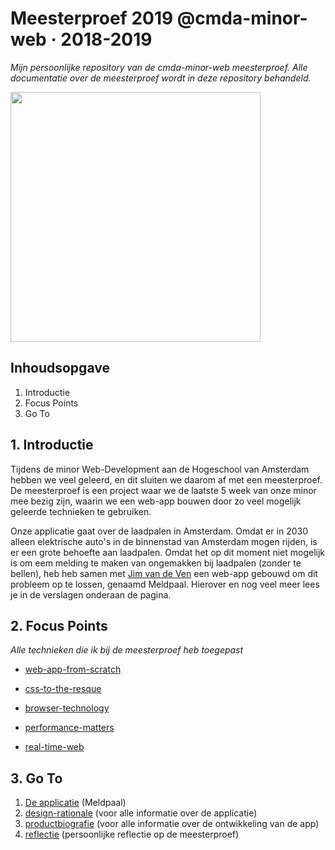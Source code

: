 # Meesterproef 2019 @cmda-minor-web · 2018-2019
_Mijn persoonlijke repository van de cmda-minor-web meesterproef. Alle documentatie over de meesterproef wordt in deze repository behandeld._

<img src="https://i.ibb.co/Lzv6CW9/image.png" height="400px">

## Inhoudsopgave
1. Introductie
2. Focus Points
3. Go To
   
## 1. Introductie
Tijdens de minor Web-Development aan de Hogeschool van Amsterdam hebben we veel geleerd, en dit sluiten we daarom af met een meesterproef. De meesterproef is een project waar we de laatste 5 week van onze minor mee bezig zijn, waarin we een web-app bouwen door zo veel mogelijk geleerde technieken te gebruiken. 

Onze applicatie gaat over de laadpalen in Amsterdam. Omdat er in 2030 alleen elektrische auto's in de binnenstad van Amsterdam mogen rijden, is er een grote behoefte aan laadpalen. Omdat het op dit moment niet mogelijk is om eem melding te maken van ongemakken bij laadpalen (zonder te bellen), heb heb samen met [Jim van de Ven](https://github.com/jimvandeven) een web-app gebouwd om dit probleem op te lossen, genaamd Meldpaal. Hierover en nog veel meer lees je in de verslagen onderaan de pagina.

## 2. Focus Points
_Alle technieken die ik bij de meesterproef heb toegepast_

- [web-app-from-scratch](https://github.com/roobinh/web-app-from-scratch-18-19)

- [css-to-the-resque](https://github.com/roobinh/css-to-the-rescue-1819)

- [browser-technology](https://github.com/roobinh/browser-technologies-1819)

- [performance-matters](https://github.com/roobinh/performance-matters-1819)

- [real-time-web](https://github.com/roobinh/real-time-web-1819)

## 3. Go To
1. [De applicatie](https://github.com/roobinh/meesterproef-laadpaal) (Meldpaal)
1. [design-rationale](https://laadpaal.gitbook.io/de-meldpaal-design-rationale/) (voor alle informatie over de applicatie)
2. [productbiografie](https://github.com/roobinh/meesterproef-1819/blob/master/product-biografie/README.md) (voor alle informatie over de ontwikkeling van de app)
3. [reflectie](https://github.com/roobinh/meesterproef-1819/blob/master/reflectie/README.md) (persoonlijke reflectie op de meesterproef)
